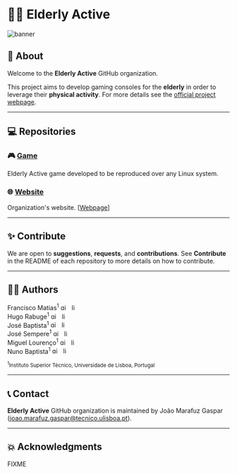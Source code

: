 # 🧓🏼 Elderly Active
![banner](https://github.com/elderlyactive/.github/assets/49724485/2bfe9f27-e67b-430d-91d9-eb818fafb755)

## 👋 About
Welcome to the **Elderly Active** GitHub organization.

This project aims to develop gaming consoles for the **elderly** in order to leverage their **physical activity**. For more details see the [official project webpage](https://elderlyactive.com).
***

## 💻 Repositories
### 🎮 [Game](https://github.com/elderlyactive/elderlyactive-game)
Elderly Active game developed to be reproduced over any Linux system.

### 🌐 [Website](https://github.com/elderlyactive/elderlyactive-website)
Organization's website. [[Webpage](https://elderlyactive.com)]
***

## ✨ Contribute
We are open to **suggestions**, **requests**, and **contributions**. See **Contribute** in the README of each repository to more details on how to contribute.
***

## ✍🏼 Authors 
Francisco Matias<sup>1</sup> <a href="https://github.com/joaomarafuzgaspar"><img src="https://github.githubassets.com/images/modules/logos_page/GitHub-Mark.png" style="width:1em;margin-right:.5em;" alt="github"></a> <a href="https://www.linkedin.com/in/joaomarafuzgaspar/"><img src="https://i.stack.imgur.com/gVE0j.png" style="width:1em;margin-right:.5em;" alt="linkedin"></a><br>
Hugo Rabuge<sup>1</sup> <a href="https://github.com/joaomarafuzgaspar"><img src="https://github.githubassets.com/images/modules/logos_page/GitHub-Mark.png" style="width:1em;margin-right:.5em;" alt="github"></a> <a href="https://www.linkedin.com/in/joaomarafuzgaspar/"><img src="https://i.stack.imgur.com/gVE0j.png" style="width:1em;margin-right:.5em;" alt="linkedin"></a><br>
José Baptista<sup>1</sup> <a href="https://github.com/joaomarafuzgaspar"><img src="https://github.githubassets.com/images/modules/logos_page/GitHub-Mark.png" style="width:1em;margin-right:.5em;" alt="github"></a> <a href="https://www.linkedin.com/in/joaomarafuzgaspar/"><img src="https://i.stack.imgur.com/gVE0j.png" style="width:1em;margin-right:.5em;" alt="linkedin"></a><br>
José Sempere<sup>1</sup> <a href="https://github.com/joaomarafuzgaspar"><img src="https://github.githubassets.com/images/modules/logos_page/GitHub-Mark.png" style="width:1em;margin-right:.5em;" alt="github"></a> <a href="https://www.linkedin.com/in/joaomarafuzgaspar/"><img src="https://i.stack.imgur.com/gVE0j.png" style="width:1em;margin-right:.5em;" alt="linkedin"></a><br>
Miguel Lourenço<sup>1</sup> <a href="https://github.com/joaomarafuzgaspar"><img src="https://github.githubassets.com/images/modules/logos_page/GitHub-Mark.png" style="width:1em;margin-right:.5em;" alt="github"></a> <a href="https://www.linkedin.com/in/joaomarafuzgaspar/"><img src="https://i.stack.imgur.com/gVE0j.png" style="width:1em;margin-right:.5em;" alt="linkedin"></a><br>
Nuno Baptista<sup>1</sup> <a href="https://github.com/joaomarafuzgaspar"><img src="https://github.githubassets.com/images/modules/logos_page/GitHub-Mark.png" style="width:1em;margin-right:.5em;" alt="github"></a> <a href="https://www.linkedin.com/in/joaomarafuzgaspar/"><img src="https://i.stack.imgur.com/gVE0j.png" style="width:1em;margin-right:.5em;" alt="linkedin"></a><br>

<sub><sup>1</sup>Instituto Superior Técnico, Universidade de Lisboa, Portugal<br></sub>
***

## 📞 Contact
**Elderly Active** GitHub organization is maintained by João Marafuz Gaspar (<a href="mailto:joao.marafuz.gaspar@tecnico.ulisboa.pt">joao.marafuz.gaspar@tecnico.ulisboa.pt</a>).
***

## 💥 Acknowledgments
FIXME
